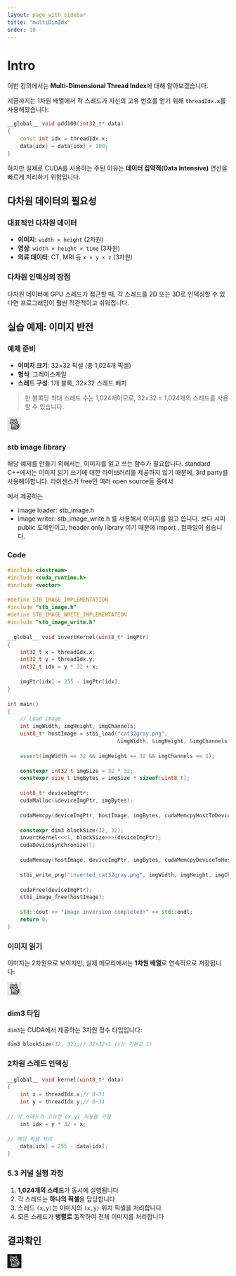 ```yaml
---
layout: page_with_sidebar
title: "multiDimIdx"
order: 10
---
```


# Intro

이번 강의에서는 **Multi-Dimensional Thread Index**에 대해 알아보겠습니다.

지금까지는 1차원 배열에서 각 스레드가 자신의 고유 번호를 얻기 위해 `threadIdx.x`를 사용해왔습니다:

```c++
__global__ void add100(int32_t* data)
{
    const int idx = threadIdx.x;
    data[idx] = data[idx] + 100;
}
```


하지만 실제로 CUDA를 사용하는 주된 이유는 **데이터 집약적(Data Intensive)** 연산을 빠르게 처리하기 위함입니다.


## 다차원 데이터의 필요성

### 대표적인 다차원 데이터

- **이미지**: `width × height` (2차원)
- **영상**: `width × height × time` (3차원)
- **의료 데이터**: CT, MRI 등 `x × y × z` (3차원)

### 다차원 인덱싱의 장점

다차원 데이터에 GPU 스레드가 접근할 때, 각 스레드를 2D 또는 3D로 인덱싱할 수 있다면 프로그래밍이 훨씬 직관적이고 쉬워집니다.

## 실습 예제: 이미지 반전

### 예제 준비

- **이미지 크기**: 32×32 픽셀 (총 1,024개 픽셀)
- **형식**: 그레이스케일
- **스레드 구성**: 1개 블록, 32×32 스레드 배치
> 한 블록당 최대 스레드 수는 1,024개이므로, 32×32 = 1,024개의 스레드를 사용할 수 있습니다.

![catGray32](/assets/images/multidimidx/catgray32.png)

### stb image library

해당 예제를 만들기 위해서는, 이미지를 읽고 쓰는 함수가 필요합니다. standard C++에서는 이미지 읽기 쓰기에 대한 라이브러리를 제공하지 않기 때문에, 3rd party를 사용해야합니다. 라이센스가 free인 여러 open source들 중에서 


에서 제공하는 

- image loader: stb_image.h
- image writer: stb_image_write.h
를 사용해서 이미지를 읽고 씁니다.   보다 시피 public 도메인이고, header only library 이기 때문에 import , 컴파일이 쉽습니다.


### Code

```c++
#include <iostream>
#include <cuda_runtime.h>
#include <vector>

#define STB_IMAGE_IMPLEMENTATION
#include "stb_image.h"
#define STB_IMAGE_WRITE_IMPLEMENTATION  
#include "stb_image_write.h"

__global__ void invertKernel(uint8_t* imgPtr)
{
    int32_t x = threadIdx.x;
    int32_t y = threadIdx.y;
    int32_t idx = y * 32 + x;

    imgPtr[idx] = 255 - imgPtr[idx];
}

int main()
{
    // Load image
    int imgWidth, imgHeight, imgChannels;
    uint8_t* hostImage = stbi_load("cat32gray.png", 
                                   &imgWidth, &imgHeight, &imgChannels, 1);

    assert(imgWidth == 32 && imgHeight == 32 && imgChannels == 1);
    
    constexpr int32_t imgSize = 32 * 32;
    constexpr size_t imgBytes = imgSize * sizeof(uint8_t);
    
    uint8_t* deviceImgPtr;
    cudaMalloc(&deviceImgPtr, imgBytes);

    cudaMemcpy(deviceImgPtr, hostImage, imgBytes, cudaMemcpyHostToDevice);

    constexpr dim3 blockSize(32, 32);
    invertKernel<<<1, blockSize>>>(deviceImgPtr);
    cudaDeviceSynchronize();
    
    cudaMemcpy(hostImage, deviceImgPtr, imgBytes, cudaMemcpyDeviceToHost);

    stbi_write_png("inverted_cat32gray.png", imgWidth, imgHeight, imgChannels, hostImage, imgWidth * sizeof(uint8_t));

    cudaFree(deviceImgPtr);
    stbi_image_free(hostImage);
    
    std::cout << "Image inversion completed!" << std::endl;
    return 0;
}
```

### 이미지 읽기

이미지는 2차원으로 보이지만, 실제 메모리에서는 **1차원 배열**로 연속적으로 저장됩니다:

![catgray](/assets/images/multidimidx/catgray.png)



### dim3 타입

`dim3`는 CUDA에서 제공하는 3차원 정수 타입입니다:

```c++
dim3 blockSize(32, 32);// 32×32×1 (z는 기본값 1)
```

### 2차원 스레드 인덱싱

```c++
__global__ void kernel(uint8_t* data)
{
    int x = threadIdx.x;// 0~31
    int y = threadIdx.y;// 0~31

// 각 스레드가 고유한 (x,y) 좌표를 가짐
    int idx = y * 32 + x;

// 해당 픽셀 처리
    data[idx] = 255 - data[idx];
}
```

### 5.3 커널 실행 과정

1. **1,024개의 스레드**가 동시에 실행됩니다
1. 각 스레드는 **하나의 픽셀**을 담당합니다
1. 스레드 `(x,y)`는 이미지의 `(x,y)` 위치 픽셀을 처리합니다
1. 모든 스레드가 **병렬로** 동작하여 전체 이미지를 처리합니다
## 결과확인

![colorInversion](/assets/images/multidimidx/colorinversion.png)